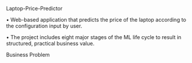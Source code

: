 Laptop-Price-Predictor

• Web-based application that predicts the price of the laptop according to the configuration input by user.

• The project includes eight major stages of the ML life cycle to result in structured, practical business value.


Business Problem
